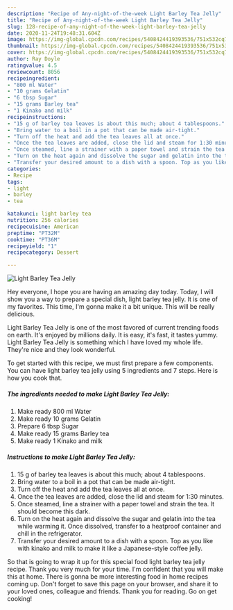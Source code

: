 ```yaml
---
description: "Recipe of Any-night-of-the-week Light Barley Tea Jelly"
title: "Recipe of Any-night-of-the-week Light Barley Tea Jelly"
slug: 128-recipe-of-any-night-of-the-week-light-barley-tea-jelly
date: 2020-11-24T19:48:31.604Z
image: https://img-global.cpcdn.com/recipes/5408424419393536/751x532cq70/light-barley-tea-jelly-recipe-main-photo.jpg
thumbnail: https://img-global.cpcdn.com/recipes/5408424419393536/751x532cq70/light-barley-tea-jelly-recipe-main-photo.jpg
cover: https://img-global.cpcdn.com/recipes/5408424419393536/751x532cq70/light-barley-tea-jelly-recipe-main-photo.jpg
author: Ray Doyle
ratingvalue: 4.5
reviewcount: 8056
recipeingredient:
- "800 ml Water"
- "10 grams Gelatin"
- "6 tbsp Sugar"
- "15 grams Barley tea"
- "1 Kinako and milk"
recipeinstructions:
- "15 g of barley tea leaves is about this much; about 4 tablespoons."
- "Bring water to a boil in a pot that can be made air-tight."
- "Turn off the heat and add the tea leaves all at once."
- "Once the tea leaves are added, close the lid and steam for 1:30 minutes."
- "Once steamed, line a strainer with a paper towel and strain the tea. It should become this dark."
- "Turn on the heat again and dissolve the sugar and gelatin into the tea while warming it. Once dissolved, transfer to a heatproof container and chill in the refrigerator."
- "Transfer your desired amount to a dish with a spoon. Top as you like with kinako and milk to make it like a Japanese-style coffee jelly."
categories:
- Recipe
tags:
- light
- barley
- tea

katakunci: light barley tea 
nutrition: 256 calories
recipecuisine: American
preptime: "PT32M"
cooktime: "PT36M"
recipeyield: "1"
recipecategory: Dessert

---
```



![Light Barley Tea Jelly](https://img-global.cpcdn.com/recipes/5408424419393536/751x532cq70/light-barley-tea-jelly-recipe-main-photo.jpg)

Hey everyone, I hope you are having an amazing day today. Today, I will show you a way to prepare a special dish, light barley tea jelly. It is one of my favorites. This time, I'm gonna make it a bit unique. This will be really delicious.

Light Barley Tea Jelly is one of the most favored of current trending foods on earth. It's enjoyed by millions daily. It is easy, it's fast, it tastes yummy. Light Barley Tea Jelly is something which I have loved my whole life. They're nice and they look wonderful.




To get started with this recipe, we must first prepare a few components. You can have light barley tea jelly using 5 ingredients and 7 steps. Here is how you cook that.

<!--inarticleads1-->

##### The ingredients needed to make Light Barley Tea Jelly:

1. Make ready 800 ml Water
1. Make ready 10 grams Gelatin
1. Prepare 6 tbsp Sugar
1. Make ready 15 grams Barley tea
1. Make ready 1 Kinako and milk




<!--inarticleads2-->

##### Instructions to make Light Barley Tea Jelly:

1. 15 g of barley tea leaves is about this much; about 4 tablespoons.
1. Bring water to a boil in a pot that can be made air-tight.
1. Turn off the heat and add the tea leaves all at once.
1. Once the tea leaves are added, close the lid and steam for 1:30 minutes.
1. Once steamed, line a strainer with a paper towel and strain the tea. It should become this dark.
1. Turn on the heat again and dissolve the sugar and gelatin into the tea while warming it. Once dissolved, transfer to a heatproof container and chill in the refrigerator.
1. Transfer your desired amount to a dish with a spoon. Top as you like with kinako and milk to make it like a Japanese-style coffee jelly.




So that is going to wrap it up for this special food light barley tea jelly recipe. Thank you very much for your time. I'm confident that you will make this at home. There is gonna be more interesting food in home recipes coming up. Don't forget to save this page on your browser, and share it to your loved ones, colleague and friends. Thank you for reading. Go on get cooking!
